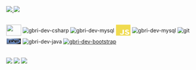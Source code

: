 <div>
 <div>
  <a href="https://github.com/giovanimessi">
  <img height="180em" src="https://github-readme-stats.vercel.app/api?username=gbri-dev&show_icons=true&theme=highcontrast&include_all_commits=true&count_private=true"/>
  <img height="180em" src="https://github-readme-stats.vercel.app/api/top-langs/?username=gbri-dev&layout=compact&langs_count=16&theme=gruvbox"/>
 

<div>
<div style="display: inline_block"><br>
 
 <a href="https://dotnet.microsoft.com/en-us/download" alt="gbri-dev-dotnet-corel"><img height="30" width="40" align="center" src="https://cdn.jsdelivr.net/gh/devicons/devicon/icons/dotnetcore/dotnetcore-original.svg"/></a>
  <img align="center" alt="gbri-dev-csharp" height="30" width ="40" src="https://cdn.jsdelivr.net/gh/devicons/devicon/icons/csharp/csharp-line.svg" />
 <img align="center" alt="gbri-dev-mysql" height="30" width ="40" src="https://icongr.am/devicon/html5-original.svg?size=128&color=currentColor">
 <img align="center" alt="gbri-dev-Js" height="30" width="40" src="https://raw.githubusercontent.com/devicons/devicon/master/icons/javascript/javascript-plain.svg">
 <img align="center" alt="gbri-dev-mysql" height="30" width ="40" src="https://icongr.am/devicon/mysql-original-wordmark.svg?size=128&color=currentColor">
 <img src="https://www.vectorlogo.zone/logos/git-scm/git-scm-icon.svg" alt="git" align="center" width="40" height="30"/>
 <a href="https://www.php.net" target="_blank"><img align="center" width="40" height="30" alt="php" src="https://raw.githubusercontent.com/devicons/devicon/master/icons/php/php-original.svg"/></a>
 <img align="center" alt="gbri-dev-java" height="30" width ="40" src="https://cdn.jsdelivr.net/gh/devicons/devicon/icons/java/java-original-wordmark.svg" />
 <a href="https://getbootstrap.com/" target="_blank"><img align="center" alt="gbri-dev-bootstrap" height="30" width ="40" src="https://cdn.jsdelivr.net/gh/devicons/devicon/icons/bootstrap/bootstrap-original-wordmark.svg" /></a>
</div> 
 
 ##
 
<div> 
<a href="https://www.instagram.com/gabriel_gt1050/" target="_blank"><img src="https://img.shields.io/badge/-Instagram-%23E4405F?style=for-the-badge&logo=instagram&logoColor=white" target="_blank"></a>
  <a href = "mailto: gabriel.camposdasilva@hotmail.com"><img src="https://img.shields.io/badge/-Gmail-%23333?style=for-the-badge&logo=gmail&logoColor=white" target="_blank"></a>
  <a href="https://www.linkedin.com/in/gabriel-campos-da-silva-8278971a4/" target="_blank"><img src="https://img.shields.io/badge/-LinkedIn-%230077B5?style=for-the-badge&logo=linkedin&logoColor=white" target="_blank"></a>    
</div>
